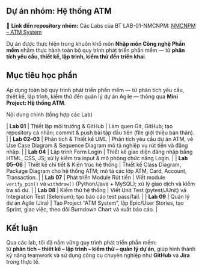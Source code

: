 ##  Dự án nhóm: Hệ thống ATM

🔗 **Link đến repository nhóm:** Các Labs của BT LAB-01-NMCNPM: 
[NMCNPM – ATM System](https://github.com/n23dcpt006-nbin/NMCNPM-ATM)

Dự án được thực hiện trong khuôn khổ môn **Nhập môn Công nghệ Phần mềm** nhằm thực hành toàn bộ quy trình phát triển phần mềm — từ **phân tích yêu cầu, thiết kế, lập trình, kiểm thử đến triển khai**.

##  Mục tiêu học phần
Áp dụng toàn bộ quy trình phát triển phần mềm — từ phân tích yêu cầu, thiết kế, lập trình, kiểm thử đến quản lý dự án Agile — thông qua **Mini Project: Hệ thống ATM**.

Nội dung chính (tổng hợp các Lab)

| **Lab 01** | Thiết lập môi trường & GitHub | Làm quen Git, GitHub; tạo repository cá nhân; commit & push bài tập đầu tiên (file giới thiệu bản thân). |
| **Lab 02–03** | Phân tích & Thiết kế UML | Phân tích yêu cầu dự án ATM, vẽ Use Case Diagram & Sequence Diagram mô tả nghiệp vụ rút tiền và đăng nhập. |
| **Lab 04** | Lập trình Form Login | Thiết kế giao diện đăng nhập bằng HTML, CSS, JS; xử lý kiểm tra input & mô phỏng chức năng Login. |
| **Lab 05–06** | Thiết kế chi tiết & Kiến trúc hệ thống | Thiết kế Class Diagram, Package Diagram cho hệ thống ATM; mô tả các lớp ATM, Card, Account, Transaction. |
| **Lab 07** | Phát triển Module Rút tiền | Viết module `verify_pin()` và `withdraw()` (Python/Java + MySQL); xử lý giao dịch và kiểm tra số dư. |
| **Lab 08** | Kiểm thử hệ thống | Viết Unit Test (pytest/JUnit) và Integration Test (Selenium); tạo báo cáo test pass/fail. |
| **Lab 09** | Quản lý dự án Agile (Jira) | Tạo Project “ATM System”, lập Epic/User Stories, tạo Sprint, giao việc, theo dõi Burndown Chart và xuất báo cáo. |


##  Kết luận
Qua các lab, tôi đã nắm vững quy trình phát triển phần mềm:  
từ **phân tích – thiết kế – lập trình – kiểm thử – quản lý dự án**, giúp hình thành kỹ năng teamwork và sử dụng công cụ chuyên nghiệp như **GitHub** và **Jira** trong thực tế.

